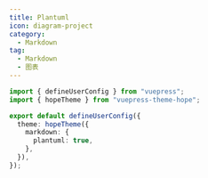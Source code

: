 ```yaml
---
title: Plantuml
icon: diagram-project
category:
  - Markdown
tag:
  - Markdown
  - 图表
---
```


<!-- @include: @md-enhance/zh/guide/chart/plantuml.md#before -->

```ts twoslash {7} title=".vuepress/config.ts"
import { defineUserConfig } from "vuepress";
import { hopeTheme } from "vuepress-theme-hope";

export default defineUserConfig({
  theme: hopeTheme({
    markdown: {
      plantuml: true,
    },
  }),
});
```

<!-- @include: @md-enhance/zh/guide/chart/plantuml.md#after -->
